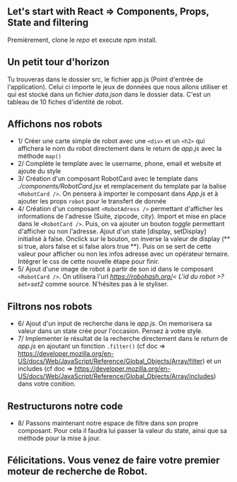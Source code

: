 ## Let's start with React => Components, Props, State and filtering

Premièrement, clone le *repo* et execute npm install.


## Un petit tour d'horizon
Tu trouveras dans le dossier src, le fichier app.js (Point d'entrée de l'application). Celui ci importe le jeux de données que nous allons utiliser et qui est stocké dans un fichier *data.json* dans le dossier data. C'est un tableau de 10 fiches d'identité de robot.

## Affichons nos robots
- 1/ Créer une carte simple de robot avec une ```<div>``` et un ```<h2>``` qui affichera le nom du robot directement dans le return de *app.js* avec la méthode `map()`
- 2/ Complète le template avec le username, phone, email et website et ajoute du style
- 3/ Création d'un composant RobotCard avec le template dans *./components/RobotCard.jsx* et remplacement du template par la balise `<RobotCard />`. On pensera à importer le composant dans *App.js* et à ajouter les props `robot` pour le transfert de donnée
- 4/ Création d'un composant `<RobotAdress />` permettant d'afficher les informations de l'adresse (Suite, zipcode, city). Import et mise en place dans le `<RobotCard />`. Puis, on va ajouter un bouton *toggle* permettant d'afficher ou non l'adresse. Ajout d'un state [display, setDisplay] initialisé à false. Onclick sur le bouton, on inverse la valeur de display (** si true, alors false et si false alors true **). Puis on se sert de cette valeur pour afficher ou non les infos adresse avec un opérateur ternaire. Intégrer le css de cette nouvelle étape pour finir.
- 5/ Ajout d'une image de robot à partir de son id dans le composant `<RobotCard />`. On utilisera l'url *https://robohash.org/< L'id du robot >?set=set2* comme source. N'hésites pas à le styliser.

## Filtrons nos robots
- 6/ Ajout d'un input de recherche dans le *app.js*. On memorisera sa valeur dans un state crée pour l'occasion. Pensez à votre style.
- 7/ Implementer le résultat de la recherche directement dans le *return* de *app.js* en ajoutant un  fonction `.filter()` (cf doc => https://developer.mozilla.org/en-US/docs/Web/JavaScript/Reference/Global_Objects/Array/filter) et un includes (cf doc => https://developer.mozilla.org/en-US/docs/Web/JavaScript/Reference/Global_Objects/Array/includes) dans votre conition.

## Restructurons notre code
- 8/ Passons maintenant notre espace de filtre dans son propre composant. Pour cela il faudra lui passer la valeur du state, ainsi que sa méthode pour la mise à jour.

## Félicitations. Vous venez de faire votre premier moteur de recherche de Robot.


